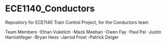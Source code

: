# ECE1140_Conductors
Repository for ECE1140 Train Control Project, for the Conductors team

Team Members
-Ethan Vukelich
-Mack Meehan
-Owen Fay
-Paul Pei
-Justin Harnishfeger
-Bryan Hess
-Jarrod Frost
-Patrick Deiger
